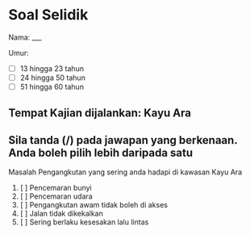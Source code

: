 # Soal Selidik

Nama: ___

Umur:

- [ ] 13 hingga 23 tahun
- [ ] 24 hingga 50 tahun
- [ ] 51 hingga 60 tahun

## Tempat Kajian dijalankan: Kayu Ara

## Sila tanda (/) pada jawapan yang berkenaan. Anda boleh pilih lebih daripada satu

Masalah Pengangkutan yang sering anda hadapi di kawasan Kayu Ara

1. [ ] Pencemaran bunyi
2. [ ] Pencemaran udara
3. [ ] Pengangkutan awam tidak boleh di akses
4. [ ] Jalan tidak dikekalkan
5. [ ] Sering berlaku kesesakan lalu lintas
